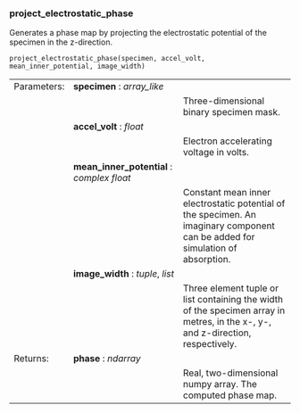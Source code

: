 ### project_electrostatic_phase

Generates a phase map by projecting the electrostatic potential of the specimen in the z-direction.

    project_electrostatic_phase(specimen, accel_volt, mean_inner_potential, image_width)

|  |  |  |
|---|---|---|
| Parameters: | **specimen** : *array_like* |  |
|  |  | Three-dimensional binary specimen mask. |
|  | **accel_volt** : *float* |  |
|  |  | Electron accelerating voltage in volts. |
|  | **mean_inner_potential** : *complex float* |  |
|  |  | Constant mean inner electrostatic potential of the specimen. An imaginary component can be added for simulation of absorption. |
|  | **image_width** : *tuple*, *list* |  |
|  |  | Three element tuple or list containing the width of the specimen array in metres, in the x-, y-, and z-direction, respectively. |
| Returns: | **phase** : *ndarray* |  |
|  |  | Real, two-dimensional numpy array. The computed phase map. |